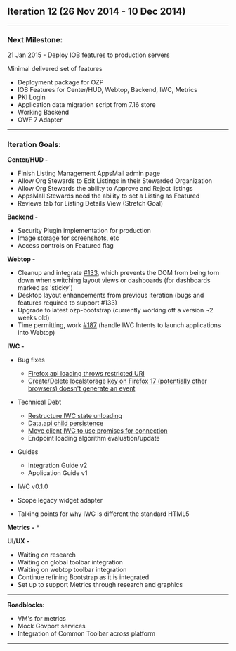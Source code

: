 ## Iteration 12 (26 Nov 2014 -  10 Dec 2014)

***

### Next Milestone:
21 Jan 2015 - Deploy IOB features to production servers

Minimal delivered set of features
* Deployment package for OZP
* IOB Features for Center/HUD, Webtop, Backend, IWC, Metrics
* PKI Login
* Application data migration script from 7.16 store
* Working Backend
* OWF 7 Adapter

***

### Iteration Goals:
**Center/HUD -**
* Finish Listing Management AppsMall admin page
* Allow Org Stewards to Edit Listings in their Stewarded Organization
* Allow Org Stewards the ability to Approve and Reject listings
* AppsMall Stewards need the ability to set a Listing as Featured
* Reviews tab for Listing Details View (Stretch Goal)

**Backend -**
* Security Plugin implementation for production
* Image storage for screenshots, etc
* Access controls on Featured flag

**Webtop -**
* Cleanup and integrate [#133](https://github.com/ozone-development/ozp-webtop/issues/133), which prevents the DOM from being torn down when switching layout views or dashboards (for dashboards marked as 'sticky')
* Desktop layout enhancements from previous iteration (bugs and features required to support #133)
* Upgrade to latest ozp-bootstrap (currently working off a version ~2 weeks old)
* Time permitting, work [#187](https://github.com/ozone-development/ozp-webtop/issues/187) (handle IWC Intents to launch applications into Webtop)

**IWC -**
* Bug fixes
    * [Firefox api loading throws restricted URI](https://github.com/ozone-development/ozp-iwc/issues/144)
    * [Create/Delete localstorage key on Firefox 17 (potentially other browsers) doesn't generate an event](https://github.com/ozone-development/ozp-iwc/issues/123)
    
* Technical Debt
    * [Restructure IWC state unloading](https://github.com/ozone-development/ozp-iwc/issues/155)
    * [Data.api child persistence](https://github.com/ozone-development/ozp-iwc/issues/158)
    * [Move client IWC to use promises for connection](https://github.com/ozone-development/ozp-iwc/issues/157)
    * Endpoint loading algorithm evaluation/update
* Guides
    * Integration Guide v2
    * Application Guide v1
* IWC v0.1.0
* Scope legacy widget adapter
* Talking points for why IWC is different the standard HTML5

**Metrics -**
* 

**UI/UX -**
* Waiting on research 
* Waiting on global toolbar integration 
* Waiting on webtop toolbar integration 
* Continue refining Bootstrap as it is integrated
* Set up to support Metrics through research and graphics

***

**Roadblocks:**
* VM's for metrics
* Mock Govport services
* Integration of Common Toolbar across platform

***